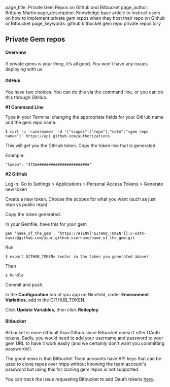 page_title:       Private Gem Repos on Github and Bitbucket
page_author:      Brittany Martin
page_description: Knowledge base article to instruct users on how to implement private gem repos when they host their repo on Github or Bitbucket
page_keywords:    github bitbucket gem repo private repository 

## Private Gem repos 

#### Overview

If private gems is your thing, it’s all good.  You won’t have any issues deploying with us.

#### GitHub

You have two choices. You can do this via the command line, or you can do this through GitHub.

__#1 Command Line__

Type in your Terminal changing the appropriate fields for your GitHub name and the gem repo name:

	$ curl -u '<username>' -d '{"scopes":["repo"],"note":"<gem repo name>"}' https://api.github.com/authorizations

This will get you the GitHub token. Copy the token line that is generated. 

Example:

	"token": "4726#######################"

__#2 GitHub__

Log in. Go to Settings > Applications > Personal Access Tokens > Generate new token

Create a new token. Choose the scopes for what you want (such as just repo vs public repo).

Copy the token generated.

In your Gemfile, have this for your gem

	gem ‘name_of_the_gem’, “https://#{ENV['GITHUB_TOKEN']}:x-oath-basic@github.com/your_github_username/name_of_the_gem.git


Run

	$ export GITHUB_TOKEN= (enter in the token you generated above)

Then 

	$ bundle

Commit and push.

In the __Configuration__ tab of you app on Ninefold, under __Environment Variables__, add in the GITHUB_TOKEN.

Click __Update Variables__, then click __Redeploy__.

#### Bitbucket

Bitbucket is more difficult than Github since Bitbucket doesn't offer OAuth tokens. Sadly, you would need to add your username and password to your gem URL to have it work easily (and we certainly don't want you committing passwords!). 

The good news is that Bitbucket Team accounts have API keys that can be used to clone repos over https without knowing the team account's password but using this for cloning gem repos is not supported. 

You can track the issue requesting Bitbucket to add Oauth tokens [here](https://bitbucket.org/site/master/issue/7735/allow-http-access-to-repositories-via?utm_source=SAC&utm_medium=dashboard).

